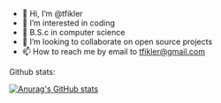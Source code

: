 - 👋 Hi, I’m @tfikler
- 👀 I’m interested in coding
- 🌱 B.S.c in computer science
- 💞️ I’m looking to collaborate on open source projects
- 📫 How to reach me by email to tfikler@gmail.com

<!---
tfikler/tfikler is a ✨ special ✨ repository because its `README.md` (this file) appears on your GitHub profile.
You can click the Preview link to take a look at your changes.
--->
Github stats:

[![Anurag's GitHub stats](https://github-readme-stats.vercel.app/api?username=tfikler)](https://github.com/tfikler/github-readme-stats)

